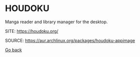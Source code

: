 # HOUDOKU

 Manga reader and library manager for the desktop.

 SITE: https://houdoku.org/

 SOURCE: https://aur.archlinux.org/packages/houdoku-appimage

 [Go back](https://portable-linux-apps.github.io/apps.html)
